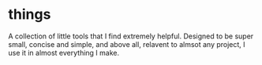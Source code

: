 # things
A collection of little tools that I find extremely helpful. Designed to be super small, concise and simple, and above all, relavent to almsot any project, I use it in almost everything I make.
